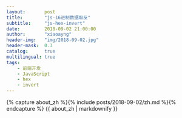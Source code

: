 ```yaml
---
layout:       post
title:        "js-16进制数据取反"
subtitle:     "js-hex-invert"
date:         2018-09-02 21:00:00
author:       "xiaoayng"
header-img:   "img/2018-09-02.jpg"
header-mask:  0.3
catalog:      true
multilingual: true
tags:
    - 前端开发
    - JavaScript
    - hex
    - invert
---
```


<!-- Chinese Version -->
<div class="zh post-container">
    {% capture about_zh %}{% include posts/2018-09-02/zh.md %}{% endcapture %}
    {{ about_zh | markdownify }}
</div>
